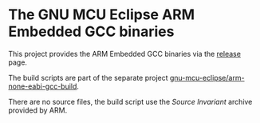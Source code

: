 # The GNU MCU Eclipse ARM Embedded GCC binaries

This project provides the ARM Embedded GCC binaries via the [release](https://github.com/gnu-mcu-eclipse/arm-none-eabi-gcc/releases) page.

The build scripts are part of the separate project [gnu-mcu-eclipse/arm-none-eabi-gcc-build](https://github.com/gnu-mcu-eclipse/arm-none-eabi-gcc-build).

There are no source files, the build script use the _Source Invariant_ archive provided by ARM.
